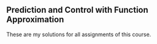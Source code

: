 ## Prediction and Control with Function Approximation
These are my solutions for all assignments of this course.
